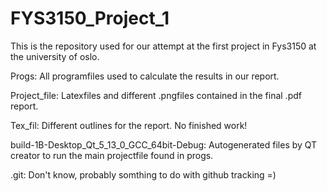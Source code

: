 # FYS3150_Project_1

This is the repository used for our attempt at the first project in Fys3150 at the university of oslo.

Progs:
    All programfiles used to calculate the results in our report.

Project_file:
    Latexfiles and different .pngfiles contained in the final .pdf report.

Tex_fil:
    Different outlines for the report. No finished work!

build-1B-Desktop_Qt_5_13_0_GCC_64bit-Debug:
    Autogenerated files by QT creator to run the main projectfile found in progs.

.git:
    Don't know, probably somthing to do with github tracking =)
